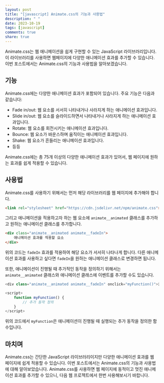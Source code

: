 ```yaml
---
layout: post
title: "[javascript] Animate.css의 기능과 사용법"
description: " "
date: 2023-10-19
tags: [javascript]
comments: true
share: true
---
```


Animate.css는 웹 애니메이션을 쉽게 구현할 수 있는 JavaScript 라이브러리입니다. 이 라이브러리를 사용하면 웹페이지에 다양한 애니메이션 효과를 추가할 수 있습니다. 이번 포스트에서는 Animate.css의 기능과 사용법을 알아보겠습니다.

## 기능

Animate.css에는 다양한 애니메이션 효과가 포함되어 있습니다. 주요 기능은 다음과 같습니다:

- Fade in/out: 웹 요소를 서서히 나타내거나 사라지게 하는 애니메이션 효과입니다.
- Slide in/out: 웹 요소를 슬라이드하면서 나타내거나 사라지게 하는 애니메이션 효과입니다.
- Rotate: 웹 요소를 회전시키는 애니메이션 효과입니다.
- Bounce: 웹 요소가 바운스하며 움직이는 애니메이션 효과입니다.
- Shake: 웹 요소가 흔들리는 애니메이션 효과입니다.
- 등등

Animate.css에는 총 75개 이상의 다양한 애니메이션 효과가 있어서, 웹 페이지에 원하는 효과를 쉽게 적용할 수 있습니다.

## 사용법

Animate.css를 사용하기 위해서는 먼저 해당 라이브러리를 웹 페이지에 추가해야 합니다. 
```html
<link rel="stylesheet" href="https://cdn.jsdelivr.net/npm/animate.css">
```

그리고 애니메이션을 적용하고자 하는 웹 요소에 `animate__animated` 클래스를 추가하고 원하는 애니메이션 클래스를 추가합니다.
```html
<div class="animate__animated animate__fadeIn">
    애니메이션 효과를 적용할 요소
</div>
```

위의 코드는 `fadeIn` 효과를 적용하여 해당 요소가 서서히 나타나게 합니다. 다른 애니메이션 효과를 사용하고 싶다면 `fadeIn`을 원하는 애니메이션 클래스로 변경하면 됩니다.

또한, 애니메이션이 진행될 때 추가적인 동작을 정의하기 위해서는 `animate__animated` 클래스와 애니메이션 클래스에 이벤트를 추가할 수도 있습니다.
```javascript
<div class="animate__animated animate__fadeIn" onclick="myFunction()">클릭하여 추가 동작 실행</div>

<script>
    function myFunction() {
        // 추가 동작 정의
    }
</script>
```

위의 코드에서 `myFunction`은 애니메이션이 진행될 때 실행되는 추가 동작을 정의한 함수입니다.

## 마치며

Animate.css는 간단한 JavaScript 라이브러리이지만 다양한 애니메이션 효과를 웹 페이지에 쉽게 적용할 수 있습니다. 이번 포스트에서는 Animate.css의 기능과 사용법에 대해 알아보았습니다. Animate.css를 사용하면 웹 페이지에 동적이고 멋진 애니메이션 효과를 추가할 수 있으니, 다음 웹 프로젝트에서 한번 사용해보시기 바랍니다.